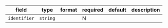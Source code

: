 | field | type | format | required | default | description |
|---|---|---|---|---|---|
| `identifier` | `string` |  | N |  |
